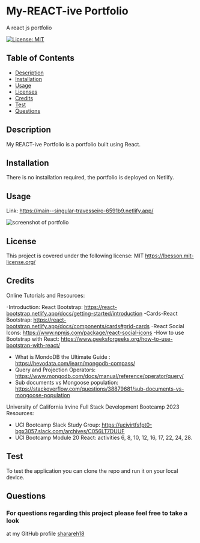 # My-REACT-ive Portfolio
 A react js portfolio

[![License: MIT](https://img.shields.io/badge/License-MIT-yellow.svg)](https://opensource.org/licenses/MIT)

  ## Table of Contents
  * [Description](#description)
  * [Installation](#installation)
  * [Usage](#usage)
  * [Licenses](#license)
  * [Credits](#credits)
  * [Test](#test)
  * [Questions](#questions)
  
  ## Description
  My REACT-ive Portfolio is a portfolio built using React. 

  ## Installation
  There is no installation required, the portfolio is deployed on Netlify. 
  ## Usage
  
Link:
https://main--singular-travesseiro-6591b9.netlify.app/

![screenshot of portfolio](portfolio.png)


  ## License
  This project is covered under the following license: MIT
  https://lbesson.mit-license.org/

  ## Credits
  Online Tutorials and Resources:

  -Introduction: React Bootstrap: https://react-bootstrap.netlify.app/docs/getting-started/introduction
  -Cards-React Bootstrap: https://react-bootstrap.netlify.app/docs/components/cards#grid-cards
  -React Social Icons: https://www.npmjs.com/package/react-social-icons
  -How to use Bootstrap with React: https://www.geeksforgeeks.org/how-to-use-bootstrap-with-react/

-  What is MondoDB the Ultimate Guide : https://hevodata.com/learn/mongodb-compass/
-  Query and Projection Operators: https://www.mongodb.com/docs/manual/reference/operator/query/
-  Sub documents vs Mongoose population: https://stackoverflow.com/questions/38879681/sub-documents-vs-mongoose-population


University of California Irvine Full Stack Development Bootcamp 2023 Resources:

-  UCI Bootcamp Slack Study Group:  https://ucivirtfsfpt0-bgx3057.slack.com/archives/C056LT7DUUF
-  UCI Bootcamp Module 20 React: activities 6, 8, 10, 12, 16, 17, 22, 24, 28. 
  

  ## Test
  To test the application you can clone the repo and run it on your local device.  

  ## Questions
  ### For questions regarding this project please feel free to take a look 
  at my GitHub profile [sharareh18](https://github.com/sharareh18) 